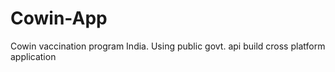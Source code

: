# Cowin-App
Cowin vaccination program India. Using public govt. api build cross platform application
